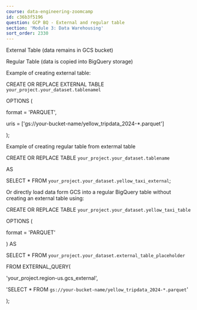 ```yaml
---
course: data-engineering-zoomcamp
id: c36b3f5196
question: GCP BQ - External and regular table
section: 'Module 3: Data Warehousing'
sort_order: 2330
---
```


External Table (data remains in GCS bucket)

Regular Table (data is copied into BigQuery storage)

Example of creating external table:

CREATE OR REPLACE EXTERNAL TABLE `your_project.your_dataset.tablenamel`

OPTIONS (

format = 'PARQUET',

uris = ['gs://your-bucket-name/yellow_tripdata_2024-*.parquet']

);

Example of creating regular table from extermal table

CREATE OR REPLACE TABLE `your_project.your_dataset.tablename`

AS

SELECT * FROM `your_project.your_dataset.yellow_taxi_external`;

Or directly load data form GCS into a regular BigQuery table without creating an external table using:

CREATE OR REPLACE TABLE `your_project.your_dataset.yellow_taxi_table`

OPTIONS (

format = 'PARQUET'

) AS

SELECT * FROM `your_project.your_dataset.external_table_placeholder`

FROM EXTERNAL_QUERY(

'your_project.region-us.gcs_external',

'SELECT * FROM `gs://your-bucket-name/yellow_tripdata_2024-*.parquet`'

);

